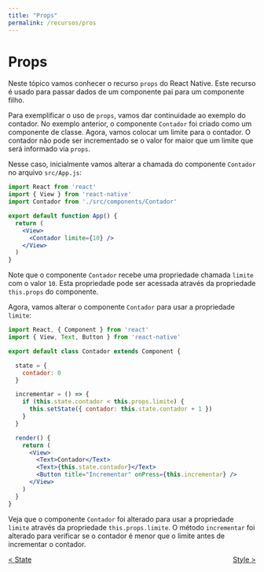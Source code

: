 ```yaml
---
title: "Props"
permalink: /recursos/pros
---
```


# Props

Neste tópico vamos conhecer o recurso `props` do React Native. Este recurso é usado para passar dados de um componente pai para um componente filho.

Para exemplificar o uso de `props`, vamos dar continuidade ao exemplo do contador. No exemplo anterior, o componente `Contador` foi criado como um componente de classe. Agora, vamos colocar um limite para o contador. O contador não pode ser incrementado se o valor for maior que um limite que será informado via `props`.

Nesse caso, inicialmente vamos alterar a chamada do componente `Contador` no arquivo `src/App.js`:

```jsx
import React from 'react'
import { View } from 'react-native'
import Contador from './src/components/Contador'

export default function App() {
  return (
    <View>
      <Contador limite={10} />
    </View>
  )
}
```

Note que o componente `Contador` recebe uma propriedade chamada `limite` com o valor `10`. Esta propriedade pode ser acessada através da propriedade `this.props` do componente.

Agora, vamos alterar o componente `Contador` para usar a propriedade `limite`:

```jsx
import React, { Component } from 'react'
import { View, Text, Button } from 'react-native'

export default class Contador extends Component {

  state = {
    contador: 0
  }

  incrementar = () => {
    if (this.state.contador < this.props.limite) {
      this.setState({ contador: this.state.contador + 1 })
    }
  }

  render() {
    return (
      <View>
        <Text>Contador</Text>
        <Text>{this.state.contador}</Text>
        <Button title="Incrementar" onPress={this.incrementar} />
      </View>
    )
  }
}
```

Veja que o componente `Contador` foi alterado para usar a propriedade `limite` através da propriedade `this.props.limite`. O método `incrementar` foi alterado para verificar se o contador é menor que o limite antes de incrementar o contador.

<span style="display: flex; justify-content: space-between;"><span>[&lt; State](state.html "Voltar")</span> <span>[Style &gt;](style.html "Próximo")</span></span>